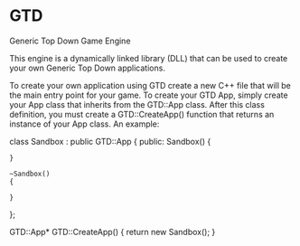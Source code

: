 # GTD
Generic Top Down Game Engine

This engine is a dynamically linked library (DLL) that can be used to create your own Generic Top Down applications.

To create your own application using GTD create a new C++ file that will be the main entry point for your game.
To create your GTD App, simply create your App class that inherits from the GTD::App class. After this class definition,
you must create a GTD::CreateApp() function that returns an instance of your App class. An example:

class Sandbox : public GTD::App
{
public:
	Sandbox()
	{

	}

	~Sandbox()
	{

	}
};

GTD::App* GTD::CreateApp()
{
	return new Sandbox();
}
